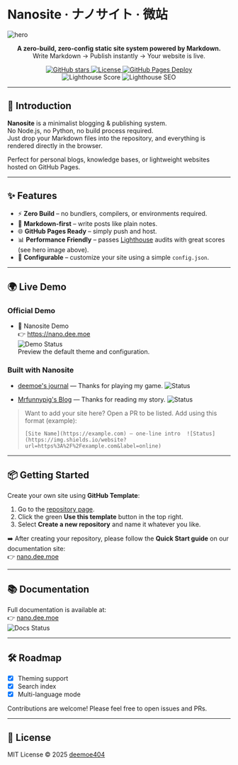 # Nanosite · ナノサイト · 微站

![hero](assets/hero.jpeg)

<p align="center">
  <b>A zero-build, zero-config static site system powered by Markdown.</b><br/>
  Write Markdown → Publish instantly → Your website is live.
</p>

<p align="center">
  <a href="https://github.com/deemoe404/NanoSite/stargazers">
    <img src="https://img.shields.io/github/stars/deemoe404/NanoSite?style=social" alt="GitHub stars"/>
  </a>
  <a href="https://github.com/deemoe404/NanoSite/blob/main/LICENSE">
    <img src="https://img.shields.io/github/license/deemoe404/NanoSite" alt="License"/>
  </a>
  <a href="https://github.com/deemoe404/NanoSite/actions">
    <img src="https://img.shields.io/github/actions/workflow/status/deemoe404/NanoSite/deploy.yml?label=Pages%20Build" alt="GitHub Pages Deploy"/>
  </a>
  <br/>
  <img src="https://img.shields.io/badge/Lighthouse-Performance%2096%2B-brightgreen" alt="Lighthouse Score"/>
  <img src="https://img.shields.io/badge/Lighthouse-SEO%20100-blue" alt="Lighthouse SEO"/>
</p>

---

## 🚀 Introduction

**Nanosite** is a minimalist blogging & publishing system.  
No Node.js, no Python, no build process required.  
Just drop your Markdown files into the repository, and everything is rendered directly in the browser.  

Perfect for personal blogs, knowledge bases, or lightweight websites hosted on GitHub Pages.

---

## ✨ Features

- ⚡ **Zero Build** – no bundlers, compilers, or environments required.  
- 📝 **Markdown-first** – write posts like plain notes.  
- 🌐 **GitHub Pages Ready** – simply push and host.  
- 📊 **Performance Friendly** – passes [Lighthouse](https://developer.chrome.com/docs/lighthouse/overview/) audits with great scores (see hero image above).  
- 🎨 **Configurable** – customize your site using a simple `config.json`.  

---

## 🌍 Live Demo

### Official Demo
- 🚀 Nanosite Demo  
  👉 https://nano.dee.moe  
  ![Demo Status](https://img.shields.io/website?url=https%3A%2F%2Fnano.dee.moe&label=online)  
  Preview the default theme and configuration.

### Built with Nanosite
- [deemoe's journal](https://dee.moe) — Thanks for playing my game.  ![Status](https://img.shields.io/website?url=https%3A%2F%2Fdee.moe&label=online)

- [Mrfunnypig's Blog](https://mrfunnypig.github.io/Blog/) — Thanks for reading my story. ![Status](https://img.shields.io/website?url=https://mrfunnypig.github.io/Blog/&label=online)

> Want to add your site here? Open a PR to be listed. Add using this format (example):
> ```
> [Site Name](https://example.com) — one-line intro  ![Status](https://img.shields.io/website?url=https%3A%2F%2Fexample.com&label=online)
> ```

---

## 📦 Getting Started

Create your own site using **GitHub Template**:

1. Go to the [repository page](https://github.com/deemoe404/NanoSite).  
2. Click the green **Use this template** button in the top right.  
3. Select **Create a new repository** and name it whatever you like.  

➡️ After creating your repository, please follow the **Quick Start guide** on our documentation site:  
👉 [nano.dee.moe](https://nano.dee.moe)

---

## 📚 Documentation

Full documentation is available at:  
👉 [nano.dee.moe](https://nano.dee.moe)  
![Docs Status](https://img.shields.io/website?url=https%3A%2F%2Fnano.dee.moe&label=online)

---

## 🛠 Roadmap

- [x] Theming support  
- [x] Search index  
- [x] Multi-language mode  

Contributions are welcome! Please feel free to open issues and PRs.

---

## 📜 License

MIT License © 2025 [deemoe404](https://github.com/deemoe404)  
